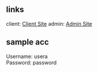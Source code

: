 
## links
client: [Client Site](https://xo-shop.netlify.app/)
admin: [Admin Site](https://xo-admin.netlify.app)

## sample acc 
  
Username: usera  
Password: password
